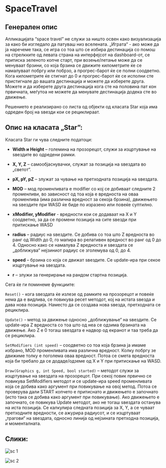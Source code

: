 # SpaceTravel

## Генерален опис
Апликацијата “space travel” не служи за ништо освен како визуализација за како би изгледало да патуваш низ вселената. „Играта“ - ако може да ја наречеме така, се игра со тоа што се избира дестинација со помош на стрелкките од левата страна на интерфејсот нa dashboard-от, се притиска зеленото копче старт, при возење/летање може да се менуваат брзини, со која брзина се движите километрите ќе се намалуваат побргу или побрзо, а прогрес-барот ќе се полни соодветно. Кога километрите ќе стигнат до 0 и прогрес-барот ќе се исполни сте пристигнале до вашата дестинација и можете да изберете друга. Можете и да изберете друга дестинација кога сте на половина пат кон првичната, меѓутоа не можете да менувате дестинација додека сте во движење.

Решението е реализирано со листа од објекти од класата Star која има одреден број на ѕвезди кои се рециклираат.
## Опис на класата „Star”:

Класата Star ги чува следните податоци:

- **Width **и** Height** – големина на прозорецот, служи за изцртување на ѕвездите во одредени рамки.
  
- **X, Y, Z** – самообјаснувачки, служат за позиција на ѕвездата во „светот“. 

- **pX, pY, pZ** – злужат за чување на претходната позиција на ѕвездата.

- **MOD** – мод променливата е modifier со кој се добиваат следните 2 променливи, во зависност од тоа која е вредноста на оваа променлива (има различна вредност за секоја брзина), движењето на ѕвездите при WASD ќе бидe по изразенo или повеќе суптилнo.

- **xModifier, yModifier** -  вредности кои се додаваат на X и Y соодветно, за да се промени позиција  на сите ѕвезди при притискање WASD

- **radius** – радиус на ѕвездите. Се добива со тоа што Z вредноста во ранг од Width до 0, го мапира во релативен вредност во ранг од 0 до 4. Односно како се намалува Z вредноста и ѕвездата се „доближува“ нејзиниот радиус се зголемува од 0, до 4.

- **speed** – брзина со која се движат ѕвездите. Се update-ира при секое изцртување на ѕвездата.

- **r** – злужи за генерирање на рандом стартна позиција.

Сега ќе ги поминеме функциите:

`Reset()` - кога ѕвездата ќе излезе од рамките на прозорецот и повеќе нема да е видлива, се повикува ресет методот, кој на истата ѕвезда и дава нова позиција. Наместо да се создава нова ѕвезда, претходната се рециклира.

`Update()` - метод за движење односно „доближување“ на ѕвездите. Се update-ира Z вредноста со тоа што од неа се одзима брзината на движење. Ако Z е 0 тогаш ѕвездата е надвор од екранот и таа треба да се рециклира.

`SetModifiers (int speed)` – соодветно со тоа која брзина ја имаме избрано, MOD променливата има различна вредност. Колку побргу зе движиме толку е поголема оваа вредност. Потоа се смета вредноста која би требало да се додаде/одземе од  X и Y при притискање на WASD.
 
`Draw(Graphics g, int Speed, bool started)` – методот служи за изцртување на ѕвездата на прозорецот. При секој повик првично се повикува SetModifiers методот и се update-ира speed променливата која се добива како аргумент при повикување на овој метод. Потоа се проверува дали START копчето е притиснато и движењето е започнато (исто така се добива како аргумент при повикување). Ако движењето е започнато, се повикува Update методот, ако не тогаш ѕвездата останува на иста позиција. Се калкулира следната позиција за X, Y, a се чуваат претходните вредности, се ажурира радиусот, и се изцртуваат „трагови“ на ѕвездата, односно линија од нејзината претходна позиција, и моменталната.
## Слики:
![sc 1](https://github.com/gordon-v/SpaceTravel/assets/131365317/c8a61567-83aa-4214-ac32-ec56776aeb50)


![sc 2](https://github.com/gordon-v/SpaceTravel/assets/131365317/6c5524bf-721a-4d82-a504-ba328f001caf)
